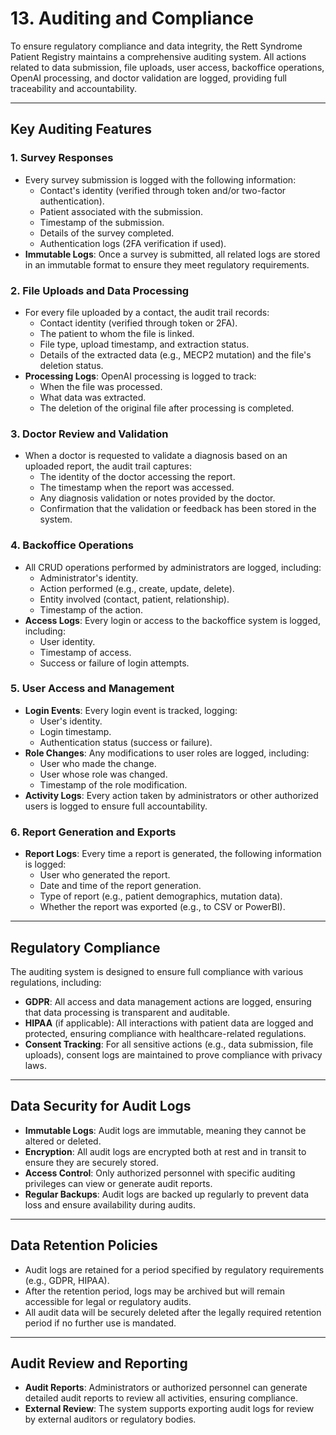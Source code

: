 # 13. Auditing and Compliance

To ensure regulatory compliance and data integrity, the Rett Syndrome Patient Registry maintains a comprehensive auditing system. All actions related to data submission, file uploads, user access, backoffice operations, OpenAI processing, and doctor validation are logged, providing full traceability and accountability.

---

## Key Auditing Features

### 1. **Survey Responses**
- Every survey submission is logged with the following information:
  - Contact's identity (verified through token and/or two-factor authentication).
  - Patient associated with the submission.
  - Timestamp of the submission.
  - Details of the survey completed.
  - Authentication logs (2FA verification if used).
- **Immutable Logs**: Once a survey is submitted, all related logs are stored in an immutable format to ensure they meet regulatory requirements.

### 2. **File Uploads and Data Processing**
- For every file uploaded by a contact, the audit trail records:
  - Contact identity (verified through token or 2FA).
  - The patient to whom the file is linked.
  - File type, upload timestamp, and extraction status.
  - Details of the extracted data (e.g., MECP2 mutation) and the file's deletion status.
- **Processing Logs**: OpenAI processing is logged to track:
  - When the file was processed.
  - What data was extracted.
  - The deletion of the original file after processing is completed.

### 3. **Doctor Review and Validation**
- When a doctor is requested to validate a diagnosis based on an uploaded report, the audit trail captures:
  - The identity of the doctor accessing the report.
  - The timestamp when the report was accessed.
  - Any diagnosis validation or notes provided by the doctor.
  - Confirmation that the validation or feedback has been stored in the system.

### 4. **Backoffice Operations**
- All CRUD operations performed by administrators are logged, including:
  - Administrator's identity.
  - Action performed (e.g., create, update, delete).
  - Entity involved (contact, patient, relationship).
  - Timestamp of the action.
- **Access Logs**: Every login or access to the backoffice system is logged, including:
  - User identity.
  - Timestamp of access.
  - Success or failure of login attempts.

### 5. **User Access and Management**
- **Login Events**: Every login event is tracked, logging:
  - User's identity.
  - Login timestamp.
  - Authentication status (success or failure).
- **Role Changes**: Any modifications to user roles are logged, including:
  - User who made the change.
  - User whose role was changed.
  - Timestamp of the role modification.
- **Activity Logs**: Every action taken by administrators or other authorized users is logged to ensure full accountability.

### 6. **Report Generation and Exports**
- **Report Logs**: Every time a report is generated, the following information is logged:
  - User who generated the report.
  - Date and time of the report generation.
  - Type of report (e.g., patient demographics, mutation data).
  - Whether the report was exported (e.g., to CSV or PowerBI).

---

## Regulatory Compliance

The auditing system is designed to ensure full compliance with various regulations, including:
- **GDPR**: All access and data management actions are logged, ensuring that data processing is transparent and auditable.
- **HIPAA** (if applicable): All interactions with patient data are logged and protected, ensuring compliance with healthcare-related regulations.
- **Consent Tracking**: For all sensitive actions (e.g., data submission, file uploads), consent logs are maintained to prove compliance with privacy laws.

---

## Data Security for Audit Logs

- **Immutable Logs**: Audit logs are immutable, meaning they cannot be altered or deleted.
- **Encryption**: All audit logs are encrypted both at rest and in transit to ensure they are securely stored.
- **Access Control**: Only authorized personnel with specific auditing privileges can view or generate audit reports.
- **Regular Backups**: Audit logs are backed up regularly to prevent data loss and ensure availability during audits.

---

## Data Retention Policies

- Audit logs are retained for a period specified by regulatory requirements (e.g., GDPR, HIPAA).
- After the retention period, logs may be archived but will remain accessible for legal or regulatory audits.
- All audit data will be securely deleted after the legally required retention period if no further use is mandated.

---

## Audit Review and Reporting

- **Audit Reports**: Administrators or authorized personnel can generate detailed audit reports to review all activities, ensuring compliance.
- **External Review**: The system supports exporting audit logs for review by external auditors or regulatory bodies.